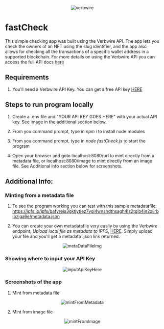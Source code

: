 <div align="center">
    <img alt="verbwire" src="resources/_.gif"/>
</div>

# fastCheck
This simple checking app was built using the Verbwire API. The app lets you check the owners of an NFT using the slug identifier, and the app also allows for checking all the transactions of a specific wallet address in a supported blockchain. For more details on using the Verbwire API you can access the full API docs [here](https://docs.verbwire.com/docs)

## Requirements
1. You'll need a Verbwire API Key. You can get a free API key [HERE](https://www.verbwire.com/auth/register)

## Steps to run program locally
1. Create a .env file and "YOUR API KEY GOES HERE" with your actual API key. See image in the additional section below.


2. From you command prompt, type in *npm i* to install node modules

3. From you command prompt, type in *node fastCheck.js* to start the program 

4. Open your browser and goto localhost:8080/url to mint directly from a metadata file, or localhost:8080/image to mint directly from an image file. See Additional info section below for screenshots.


## Additional Info:
### Minting from a metadata file
1. To see the program working you can test with this sample metadatafile: https://ipfs.io/ipfs/bafyreia3gktjytjez7vgj4wnshdthsagh4lz2tgib4in2xiirbibziga6e/metadata.json

2. You can create your own metadatafile very easily by using the Verbwire endpoint, *Upload local file as metadata to IPFS*, [HERE](https://docs.verbwire.com/reference/post_nft-store-metadatafromimage). Simply upload your file and you'll get a metadata .json link returned.

<div align="center">
    <img alt="metaDataFileImg" src="resources/upload_file_as_metadata_to_ipfs.jpg"/>
</div>

### Showing where to input your API Key
<div align="center">
    <img alt="inputApiKeyHere" src="resources/input_API_key.jpg"/>
</div>

### Screenshots of the app
1. Mint from metadata file
<div align="center">
    <img alt="mintFromMetadata" src="resources/fastCheck_from_metadata_screenshot.jpg"/>
</div>


2. Mint from image file
<div align="center">
    <img alt="mintFromImage" src="resources/fastCheck_from_image_screenshot.jpg"/>
</div>

